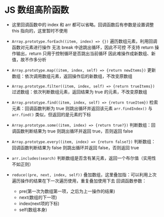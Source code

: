 # JS 数组高阶函数

* 这里回调函数中的 index 和 arr 都可以省略。回调函数后有参数是设置调整 this 指向的，这里暂时不使用

- `Array.prototype.forEach((item, index) => {})`
	遍历数组元素，利用回调函数对元素进行操作
	无法 break 中途跳出循环，因此不可控
	不支持 return 操作输出，return 只用于控制循环是否跳出当前循环
	因此难操作成新数组、新值，故不作多分析

- `Array.prototype.map((item, index, self) => {return newItems})`
	更新数组：依次调用数组元素，返回操作后的新数组，不改变原数组
	
- `Array.prototype.filter((item, index, self) => {return trueItems})`
	过滤数组：依次判断数组元素，返回结果为 true 的元素，不改变原数组

- `Array.prototype.find((item, index, self) => {return trueItem})`
	检索元素：回调函数判断为 true 则跳出循环并返回该元素
	`arr.findIndex()` 与 `arr.find()` 类似，但返回的是元素的下标

- `Array.prototype.some((item, index) => {return true?})`
	判断数组：回调函数判断结果为 true 则跳出循环并返回 true，否则返回 false

- `Array.prototype.every((item, index) => {return false?})`
	判断数组：回调函数判断结果为 false 则跳出循环并返回 false，否则返回 true

- `arr.includes(search)`
	判断数组是否含有某元素，返回一个布尔值（实用性不如正则）

- `reduce((pre, next, index, self))`
	叠加数组，这里叠加指：可以利用上次遍历操作的结果在下一次遍历使用，重复叠加使用下去
	回调函数参数：
	+ pre(第一次为数组第一项，之后为上一操作的结果)
	+ next(数组的下一项)
	+ index(next项的下标)
	+ self(数组本身)
